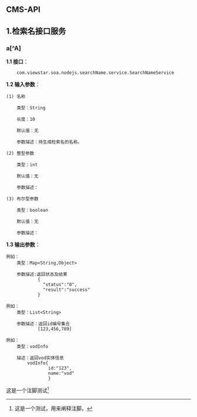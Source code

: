 ## CMS-API ##

## 1.检索名接口服务 ##

### a[^A] ###

**1.1 接口**：
	
		com.viewstar.soa.nodejs.searchName.service.SearchNameService

**1.2 输入参数**：

	(1) 名称
		
		类型：String
		
		长度：10
	
		默认值：无

		参数描述：待生成检索名的名称。

	(2) 整型参数
	
		类型：int

		默认值：无

		参数描述：

	(3) 布尔型参数
	
		类型：boolean
	
		默认值：无

		参数描述：


**1.3 输出参数**：

	例如：
		类型：Map<String,Object>

		参数描述:返回状态及结果
				{
				  "status":"0",
				  "result":"success"
				}

	例如：
		类型：List<String>

		参数描述：返回id编号集合 
				[123,456,789]

	例如：
		类型：vodInfo

		描述：返回vod实体信息
			vodInfo{
			  		id:"123",
			  		name:"vod"
					}
				
这是一个注脚测试[^footer1]

[^footer1]: 这是一个测试，用来阐释注脚。

